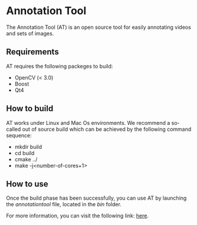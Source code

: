 # Annotation Tool
The Annotation Tool (AT) is an open source tool for easily annotating 
videos and sets of images.

## Requirements

AT requires the following packeges to build:

* OpenCV (< 3.0)
* Boost
* Qt4

## How to build

AT works under Linux and Mac Os environments. We recommend a so-called out of source build 
which can be achieved by the following command sequence:

* mkdir build
* cd build
* cmake ../
* make -j<number-of-cores+1>

## How to use

Once the build phase has been successfully, you can use AT by launching the _annotationtool_
file, located in the _bin_ folder.

For more information, you can visit the following link: [here](http://www.dis.uniroma1.it/~pennisi).